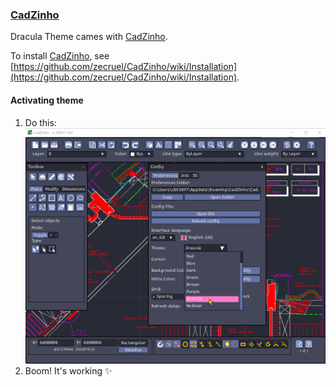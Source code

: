 ### [CadZinho](https://github.com/zecruel/CadZinho)

Dracula Theme cames with [CadZinho](https://github.com/zecruel/CadZinho).

To install [CadZinho](https://github.com/zecruel/CadZinho), see [https://github.com/zecruel/CadZinho/wiki/Installation](https://github.com/zecruel/CadZinho/wiki/Installation).

#### Activating theme

1. Do this:
   ![Activate](https://raw.githubusercontent.com/dracula/cadzinho/main/activate.png)
2. Boom! It's working ✨
